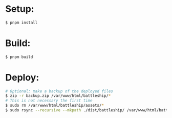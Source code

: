 # Setup:
```bash
$ pnpm install
```
# Build:
```bash
$ pnpm build
```
# Deploy:
```bash
# Optional; make a backup of the deployed files
$ zip -r backup.zip /var/www/html/battleship/*
# This is not necessary the first time
$ sudo rm /var/www/html/battleship/assets/*
$ sudo rsync --recursive --mkpath ./dist/battleship/ /var/www/html/battleship/
```
